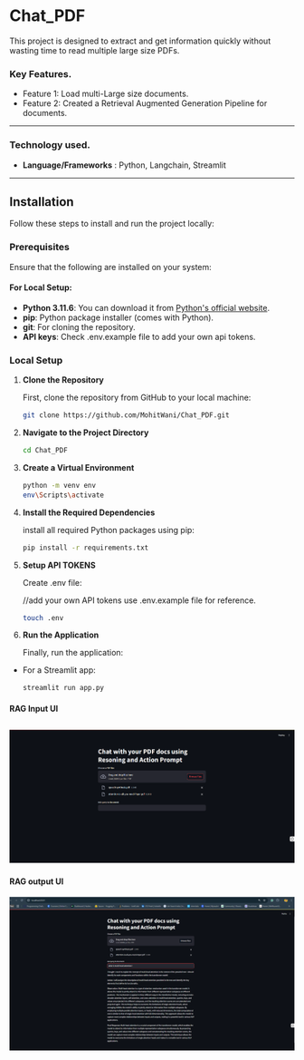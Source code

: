 # Chat_PDF

This project is designed to extract and get information quickly without wasting time to read multiple large size PDFs.


### Key Features.

- Feature 1: Load multi-Large size documents.
- Feature 2: Created a Retrieval Augmented Generation Pipeline for documents.

---

### Technology used.

- **Language/Frameworks** : Python, Langchain, Streamlit

---

## Installation

Follow these steps to install and run the project locally:

### Prerequisites

Ensure that the following are installed on your system:

#### For Local Setup:

- **Python 3.11.6**: You can download it from [Python's official website](https://www.python.org/downloads/).
- **pip**: Python package installer (comes with Python).
- **git**: For cloning the repository.
- **API keys**: Check .env.example file to add your own api tokens.


### Local Setup

1. **Clone the Repository**

   First, clone the repository from GitHub to your local machine:

   ```bash
   git clone https://github.com/MohitWani/Chat_PDF.git
   ```

2. **Navigate to the Project Directory**

    ```bash
    cd Chat_PDF
    ```
 
3. **Create a Virtual Environment**

    ```bash
    python -m venv env
    env\Scripts\activate
    ```

4. **Install the Required Dependencies**

    install all required Python packages using pip:
    ```bash
    pip install -r requirements.txt
    ```

5. **Setup API TOKENS**

    Create .env file:

    //add your own API tokens use .env.example file for reference.
    ```bash
    touch .env


6. **Run the Application**

    Finally, run the application:

- For a Streamlit app:

    ```bash
    streamlit run app.py
    ```


#### RAG Input UI
![Project Screenshot](./assets/client.png)
---

#### RAG output UI
![Project Screenshot](./assets/RAG_output.png)
